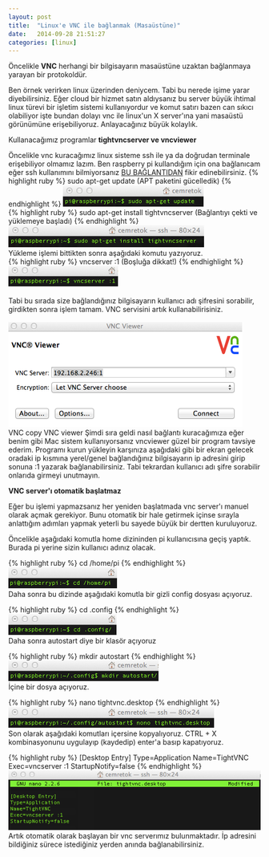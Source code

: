 ```yaml
---
layout: post
title:  "Linux'e VNC ile bağlanmak (Masaüstüne)"
date:   2014-09-28 21:51:27
categories: [linux]
---
```

Öncelikle <b>VNC</b> herhangi bir bilgisayarın masaüstüne uzaktan bağlanmaya yarayan bir protokoldür.

Ben örnek verirken linux üzerinden deniycem. Tabi bu nerede işime yarar diyebilirsiniz. Eğer cloud bir hizmet satın aldıysanız bu server büyük ihtimal linux türevi bir işletim sistemi kullanıyordur ve komut satırı bazen can sıkıcı olabiliyor işte bundan dolayı vnc ile linux'un X server'ına yani masaüstü görünümüne erişebiliyoruz. Anlayacağınız büyük kolaylık.

Kullanacağımız programlar <b>tightvncserver ve vncviewer</b>

Öncelikle vnc kuracağımız linux sisteme ssh ile ya da doğrudan terminale erişebiliyor olmamız lazım. Ben raspberry pi kullandığım için ona bağlanıcam eğer ssh kullanımını bilmiyorsanız  [BU BAĞLANTIDAN](http://cemretok.github.io/2014/1/) fikir edinebilirsiniz.
{% highlight ruby %}
sudo apt-get update  (APT paketini gücelledik)
{% endhighlight %}
![Resim](/images/2-1.png)<br>
{% highlight ruby %}
sudo apt-get install tightvncserver (Bağlantıyı çekti ve yüklemeye başladı)
{% endhighlight %}
![Resim](/images/2-2.png)<br>
Yükleme işlemi bittikten sonra aşağıdaki komutu yazıyoruz.<br>
{% highlight ruby %}
vncserver :1 (Boşluğa dikkat!)
{% endhighlight %}
![Resim](/images/2-3.png)<br><br>
Tabi bu sırada size bağlandığınız bilgisayarın kullanıcı adı şifresini sorabilir, girdikten sonra işlem tamam. VNC servisini artık kullanabilirisiniz.<br><br>
![Resim](/images/2-4.png)<br>
VNC copy
VNC viewer
Şimdi sıra geldi nasıl bağlantı kuracağımıza eğer benim gibi Mac sistem kullanıyorsanız vncviewer güzel bir program tavsiye ederim. Programı kurun yükleyin karşınıza aşağıdaki gibi bir ekran gelecek oradaki ip kısmına yerel/genel bağlandığınız bilgisayarın ip adresini girip sonuna :1 yazarak bağlanabilirsiniz. Tabi tekrardan kullanıcı adı şifre sorabilir onlarıda girmeyi unutmayın.

<b>VNC server'ı otomatik başlatmaz</b>

Eğer bu işlemi yapmazsanız her yeniden başlatmada vnc server'ı manuel olarak açmak gerekiyor. Bunu otomatik bir hale getirmek içinse sırayla anlattığım adımları yapmak yeterli bu sayede büyük bir dertten kuruluyoruz.

Öncelikle aşağıdaki komutla home dizininden pi kullanıcısına geçiş yaptık. Burada pi yerine sizin kullanıcı adınız olacak.

{% highlight ruby %}
cd /home/pi
{% endhighlight %}
![Resim](/images/2-5.png)<br>
Daha sonra bu dizinde aşağıdaki komutla bir gizli config dosyası açıyoruz.


{% highlight ruby %}
cd .config
{% endhighlight %}
![Resim](/images/2-6.png)<br>
Daha sonra autostart diye bir klasör açıyoruz


{% highlight ruby %}
mkdir autostart
{% endhighlight %}
![Resim](/images/2-7.png)<br>
İçine bir dosya açıyoruz.


{% highlight ruby %}
nano tightvnc.desktop
{% endhighlight %}
![Resim](/images/2-8.png)<br>
Son olarak aşağıdaki komutları içersine kopyalıyoruz. CTRL + X kombinasyonunu uygulayıp (kaydedip) enter'a basıp kapatıyoruz.


{% highlight ruby %}
[Desktop Entry]
Type=Application
Name=TightVNC
Exec=vncserver :1
StartupNotify=false
{% endhighlight %}
![Resim](/images/2-9.png)<br>
Artık otomatik olarak başlayan bir vnc serverımız bulunmaktadır. İp adresini bildiğiniz sürece istediğiniz yerden anında bağlanabilirsiniz.

